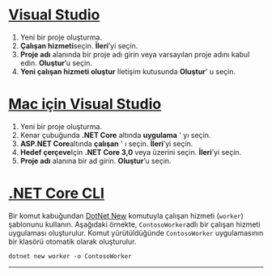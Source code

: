 # <a name="visual-studio"></a>[Visual Studio](#tab/visual-studio)

1. Yeni bir proje oluşturma.
1. **Çalışan hizmeti**seçin. **İleri**’yi seçin.
1. **Proje adı** alanında bir proje adı girin veya varsayılan proje adını kabul edin. **Oluştur**’u seçin.
1. **Yeni çalışan hizmeti oluştur** Iletişim kutusunda **Oluştur**' u seçin.

# <a name="visual-studio-for-mac"></a>[Mac için Visual Studio](#tab/visual-studio-mac)

1. Yeni bir proje oluşturma.
1. Kenar çubuğunda **.NET Core** altında **uygulama** ' yı seçin.
1. **ASP.NET Core**altında **çalışan** ' ı seçin. **İleri**’yi seçin.
1. **Hedef çerçeve**Için **.NET Core 3,0** veya üzerini seçin. **İleri**’yi seçin.
1. **Proje adı** alanına bir ad girin. **Oluştur**’u seçin.

# <a name="net-core-cli"></a>[.NET Core CLI](#tab/netcore-cli)

Bir komut kabuğundan [DotNet New](/dotnet/core/tools/dotnet-new) komutuyla çalışan hizmeti (`worker`) şablonunu kullanın. Aşağıdaki örnekte, `ContosoWorker`adlı bir çalışan hizmeti uygulaması oluşturulur. Komut yürütüldüğünde `ContosoWorker` uygulamasının bir klasörü otomatik olarak oluşturulur.

```dotnetcli
dotnet new worker -o ContosoWorker
```

---
